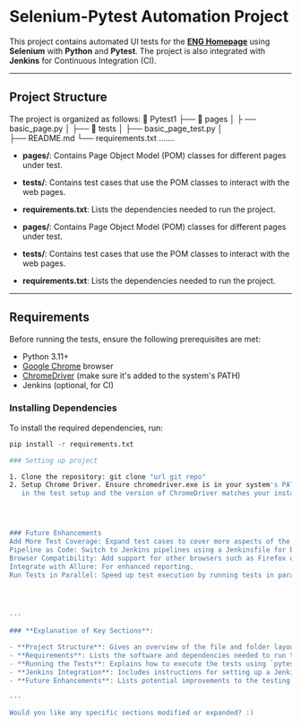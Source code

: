 # Selenium-Pytest Automation Project

This project contains automated UI tests for the **[ENG Homepage](https://www.eng.it)** 
using **Selenium** with **Python** and **Pytest**. 
The project is also integrated with **Jenkins** for Continuous Integration (CI).

---

## Project Structure

The project is organized as follows:
📁 Pytest1 
    ├── 📁 pages │ ├
        ── basic_page.py │ 
    ├── 📁 tests │ 
        ├── basic_page_test.py │  
    ├── README.md 
    └── requirements.txt
.......

- **pages/**: Contains Page Object Model (POM) classes for different pages under test.
- **tests/**: Contains test cases that use the POM classes to interact with the web pages.
- **requirements.txt**: Lists the dependencies needed to run the project.




- **pages/**: Contains Page Object Model (POM) classes for different pages under test.
- **tests/**: Contains test cases that use the POM classes to interact with the web pages.
- **requirements.txt**: Lists the dependencies needed to run the project.

---

## Requirements

Before running the tests, ensure the following prerequisites are met:

- Python 3.11+
- [Google Chrome](https://www.google.com/chrome/) browser
- [ChromeDriver](https://chromedriver.chromium.org/downloads) (make sure it's added to the system's PATH)
- Jenkins (optional, for CI)

### Installing Dependencies

To install the required dependencies, run:

```bash
pip install -r requirements.txt

### Setting up project

1. Clone the repository: git clone "url git repo"
2. Setup Chrome Driver. Ensure chromedriver.exe is in your system's PATH or provide the full path 
   in the test setup and the version of ChromeDriver matches your installed Chrome browser version.




### Future Enhancements
Add More Test Coverage: Expand test cases to cover more aspects of the website.
Pipeline as Code: Switch to Jenkins pipelines using a Jenkinsfile for better scalability.
Browser Compatibility: Add support for other browsers such as Firefox or Edge.
Integrate with Allure: For enhanced reporting.
Run Tests in Parallel: Speed up test execution by running tests in parallel.




---

### **Explanation of Key Sections**:

- **Project Structure**: Gives an overview of the file and folder layout.
- **Requirements**: Lists the software and dependencies needed to run the tests.
- **Running the Tests**: Explains how to execute the tests using `pytest`.
- **Jenkins Integration**: Includes instructions for setting up a Jenkins job to run the tests as part of a CI/CD pipeline.
- **Future Enhancements**: Lists potential improvements to the testing and CI setup.

---

Would you like any specific sections modified or expanded? :)